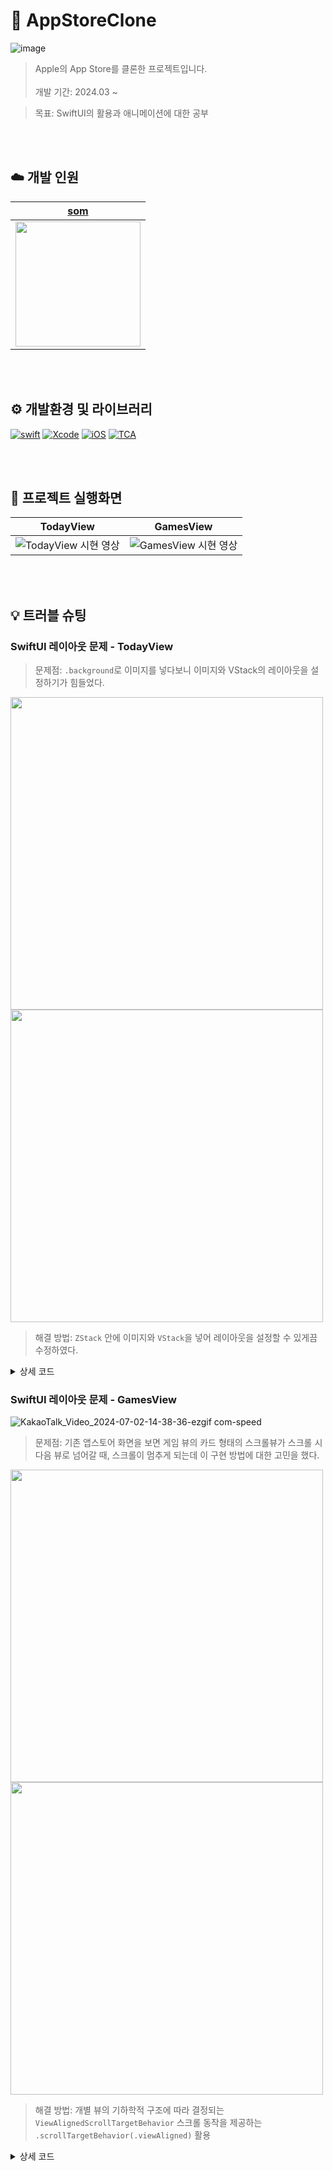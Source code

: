 # 🍎 AppStoreClone

![image](https://github.com/jsa0224/AppStoreClone/assets/94514250/5bb0716b-455c-439a-af55-31047fa32938)

> Apple의 App Store를 클론한 프로젝트입니다. <br> <br>
> 개발 기간: 2024.03 ~

> 목표: SwiftUI의 활용과 애니메이션에 대한 공부

<br>
<br>

## ☁️ 개발 인원
|[som](https://github.com/jsa0224)|
|:---:|
|<img src=https://github.com/jsa0224/ios-diary-RxSwift/assets/94514250/25aa347d-e125-42bd-9500-025c80807227 width="200" height="200">

<br>
<br>

## ⚙️ 개발환경 및 라이브러리
[![swift](https://img.shields.io/badge/swift-5.6-orange)]() [![Xcode](https://img.shields.io/badge/Xcode-15.2-blue)]() [![iOS](https://img.shields.io/badge/iOS-17.2-white)]() [![TCA](https://img.shields.io/badge/TCA-1.9.2-purple)]() 

<br>
<br>

## 📱 프로젝트 실행화면
|TodayView|GamesView|
|:---:|:---:|
|![TodayView 시현 영상](https://github.com/jsa0224/AppStoreClone/assets/94514250/96fecbf9-95e3-43f6-bf20-401cf3a7bfda)|![GamesView 시현 영상](https://github.com/jsa0224/AppStoreClone/assets/94514250/d0ebfb2e-63fc-42a6-87bf-3d672e99308f)|

<br>
<br>

## 💡 트러블 슈팅
### SwiftUI 레이아웃 문제 - TodayView
> 문제점: `.background`로 이미지를 넣다보니 이미지와 VStack의 레이아웃을 설정하기가 힘들었다.

<Img src = "https://github.com/jsa0224/AppStoreClone/assets/94514250/5122ea27-088c-4091-b343-9dd76c0f85a7" height="500"> <Img src = "https://github.com/jsa0224/AppStoreClone/assets/94514250/36d9133a-9de6-4e38-a57c-debd1bb13c1a" height="500">

> 해결 방법: `ZStack` 안에 이미지와 `VStack`을 넣어 레이아웃을 설정할 수 있게끔 수정하였다. 



<details>
<summary>상세 코드</summary>
<div markdown="1">

- 문제 코드
```swift
struct CardView: View {
    var body: some View {
        VStack(alignment: .leading, spacing: 20) {
            Spacer()
            Spacer()
            Spacer()

            VStack(alignment: .leading, spacing: 5) {
                Text("시작하기")
                    .font(.body)
                    .bold()
                    .foregroundColor(.white)
                Text("소중한 사람들과" + "\n" + "콘텐츠에 더욱 가까이")
                    .font(.largeTitle)
                    .bold()
                    .foregroundColor(.white)
            }

            AppView()
            Spacer()
        }
        .background(
            ZStack(alignment: .bottom) {
                Image("Instargram")
                    .resizable()
                    .frame(width: 350, height: 500)
                    .scaledToFit()
                    .cornerRadius(15)
                Text("")
                    .frame(width: 350, height: 75)
                    .background(.thinMaterial)
                    .cornerRadius(15, corner: .bottomLeft)
                    .cornerRadius(15, corner: .bottomRight)
            }
        )
    }
}
```

<br>

- 해결된 코드
```swift
struct CardView: View {
    var body: some View {
        ZStack(alignment: .bottom) {
            ZStack(alignment: .bottom) {
                Image("Instargram")
                    .resizable()
                    .frame(width: 350, height: 500)
                    .scaledToFit()
                    .cornerRadius(15)
                Text("")
                    .frame(width: 350, height: 75)
                    .background(.thinMaterial)
                    .cornerRadius(15, corner: .bottomLeft)
                    .cornerRadius(15, corner: .bottomRight)
            }

            VStack(alignment: .leading, spacing: 20) {
                VStack(alignment: .leading, spacing: 5) {
                    Text("시작하기")
                        .font(.body)
                        .bold()
                        .foregroundColor(.white)
                    Text("소중한 사람들과" + "\n" + "콘텐츠에 더욱 가까이")
                        .font(.largeTitle)
                        .bold()
                        .foregroundColor(.white)
                }

                AppView()
                    .padding([.bottom], 15)
            }

        }
    }
}
```

</div>
</details>

### SwiftUI 레이아웃 문제 - GamesView
![KakaoTalk_Video_2024-07-02-14-38-36-ezgif com-speed](https://github.com/jsa0224/AppStoreClone/assets/94514250/53d48eeb-5572-4bd4-a88a-f89cc2c2ca6a)

> 문제점: 기존 앱스토어 화면을 보면 게임 뷰의 카드 형태의 스크롤뷰가 스크롤 시 다음 뷰로 넘어갈 때, 스크롤이 멈추게 되는데 이 구현 방법에 대한 고민을 했다.

<Img src = "https://github.com/jsa0224/AppStoreClone/assets/94514250/6cea4dd2-c5cb-49e8-ac55-82c12898323a" height="500"> <Img src = "https://github.com/jsa0224/AppStoreClone/assets/94514250/a9d0d43c-4aa0-4e98-a2d2-90cd8cc572ce" height="500">

> 해결 방법: 개별 뷰의 기하학적 구조에 따라 결정되는 `ViewAlignedScrollTargetBehavior` 스크롤 동작을 제공하는 `.scrollTargetBehavior(.viewAligned)` 활용

<details>
<summary>상세 코드</summary>
<div markdown="1">

```swift
ScrollView(.horizontal, showsIndicators: false) {
    HStack {
        ForEach(store.appCardItem) { item in
            Button {

            } label: {
                GameCardView(store: store, currentItem: item)
            }
        }
    }
    .scrollTargetLayout()
}
.contentMargins(25, for: .scrollContent)
.scrollTargetBehavior(.viewAligned)
```

</div>
</details>
